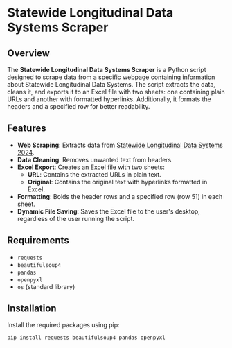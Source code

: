 # Statewide Longitudinal Data Systems Scraper

## Overview

The **Statewide Longitudinal Data Systems Scraper** is a Python script designed to scrape data from a specific webpage containing information about Statewide Longitudinal Data Systems. The script extracts the data, cleans it, and exports it to an Excel file with two sheets: one containing plain URLs and another with formatted hyperlinks. Additionally, it formats the headers and a specified row for better readability.

## Features

- **Web Scraping**: Extracts data from [Statewide Longitudinal Data Systems 2024](https://reports.ecs.org/comparisons/statewide-longitudinal-data-systems-2024).
- **Data Cleaning**: Removes unwanted text from headers.
- **Excel Export**: Creates an Excel file with two sheets:
  - **URL**: Contains the extracted URLs in plain text.
  - **Original**: Contains the original text with hyperlinks formatted in Excel.
- **Formatting**: Bolds the header rows and a specified row (row 51) in each sheet.
- **Dynamic File Saving**: Saves the Excel file to the user's desktop, regardless of the user running the script.

## Requirements

- `requests`
- `beautifulsoup4`
- `pandas`
- `openpyxl`
- `os` (standard library)

## Installation

Install the required packages using pip:

```bash
pip install requests beautifulsoup4 pandas openpyxl
